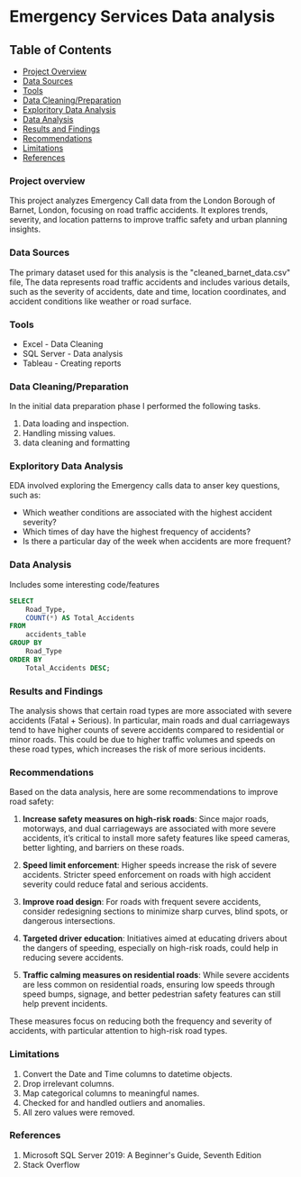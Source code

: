 # Emergency Services Data analysis

## Table of Contents

- [Project Overview](#project-overview)
- [Data Sources](#data-sources)
- [Tools](#tools)
- [Data Cleaning/Preparation](#data-cleaningpreparation)
- [Exploritory Data Analysis](#exploritory-data-analysis)
- [Data Analysis](#data-analysis)
- [Results and Findings](#results-and-findings)
- [Recommendations](#recommendations)
- [Limitations](#limitations)
- [References](#references)

### Project overview

This project analyzes Emergency Call data from the London Borough of Barnet, London, focusing on road traffic accidents. It explores trends, severity, and location patterns to improve traffic safety and urban planning insights.

### Data Sources

The primary dataset used for this analysis is the "cleaned_barnet_data.csv" file, The data represents road traffic accidents and includes various details, such as the severity of accidents, date and time, location coordinates, and accident conditions like weather or road surface.  

### Tools

- Excel - Data Cleaning
- SQL Server - Data analysis
- Tableau - Creating reports


### Data Cleaning/Preparation

In the initial data preparation phase I performed the following tasks.
1. Data loading and inspection.
2. Handling missing values.
3. data cleaning and formatting


### Exploritory Data Analysis

EDA involved exploring the Emergency calls data to anser key questions, such as:

- Which weather conditions are associated with the highest accident severity?
- Which times of day have the highest frequency of accidents?
- Is there a particular day of the week when accidents are more frequent?

### Data Analysis

Includes some interesting code/features

```sql
SELECT 
    Road_Type, 
    COUNT(*) AS Total_Accidents
FROM 
    accidents_table
GROUP BY 
    Road_Type
ORDER BY 
    Total_Accidents DESC;
```

### Results and Findings

The analysis shows that certain road types are more associated with severe accidents (Fatal + Serious). In particular, main roads and dual carriageways tend to have higher counts of severe accidents compared to residential or minor roads. This could be due to higher traffic volumes and speeds on these road types, which increases the risk of more serious incidents.

### Recommendations

Based on the data analysis, here are some recommendations to improve road safety:

1. **Increase safety measures on high-risk roads**: Since major roads, motorways, and dual carriageways are associated with more severe accidents, it’s critical to install more safety features like speed cameras, better lighting, and barriers on these roads.

2. **Speed limit enforcement**: Higher speeds increase the risk of severe accidents. Stricter speed enforcement on roads with high accident severity could reduce fatal and serious accidents.

3. **Improve road design**: For roads with frequent severe accidents, consider redesigning sections to minimize sharp curves, blind spots, or dangerous intersections.

4. **Targeted driver education**: Initiatives aimed at educating drivers about the dangers of speeding, especially on high-risk roads, could help in reducing severe accidents.

5. **Traffic calming measures on residential roads**: While severe accidents are less common on residential roads, ensuring low speeds through speed bumps, signage, and better pedestrian safety features can still help prevent incidents.

These measures focus on reducing both the frequency and severity of accidents, with particular attention to high-risk road types.

### Limitations

1. Convert the Date and Time columns to datetime objects.
2. Drop irrelevant columns.
3. Map categorical columns to meaningful names.
4. Checked for and handled outliers and anomalies.
5. All zero values were removed.

### References

1. Microsoft SQL Server 2019: A Beginner's Guide, Seventh Edition
2. Stack Overflow

  
